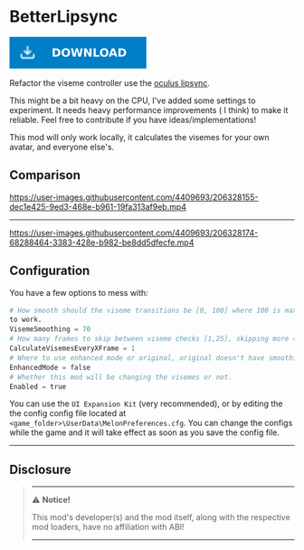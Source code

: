 # BetterLipsync

[![Download Latest BetterLipsync.dll](../.Resources/DownloadButtonEnabled.svg "Download Latest BetterLipsync.dll")](https://github.com/kafeijao/Kafe_CVR_Mods/releases/latest/download/BetterLipsync.dll)


Refactor the viseme controller use the 
[oculus lipsync](https://developer.oculus.com/documentation/unity/audio-ovrlipsync-unity/).

This might be a bit heavy on the CPU, I've added some settings to experiment. It needs heavy performance improvements (
I think) to make it reliable. Feel free to contribute if you have ideas/implementations!

This mod will only work locally, it calculates the visemes for your own avatar, and everyone else's.

## Comparison


https://user-images.githubusercontent.com/4409693/206328155-dec1e425-9ed3-468e-b961-19fa313af9eb.mp4

---


https://user-images.githubusercontent.com/4409693/206328174-68288464-3383-428e-b982-be8dd5dfecfe.mp4


## Configuration

You have a few options to mess with:

```python
# How smooth should the viseme transitions be [0, 100] where 100 is maximum smoothing. Requires EnhancedMode activated
to work.
VisemeSmoothing = 70
# How many frames to skip between viseme checks [1,25], skipping more = more performance.
CalculateVisemesEveryXFrame = 1
# Where to use enhanced mode or original, original doesn't have smoothing but is more performant.
EnhancedMode = false
# Whether this mod will be changing the visemes or not.
Enabled = true
```

You can use the `UI Expansion Kit` (very recommended), or by editing the the config config file located at
`<game_folder>\UserData\MelonPreferences.cfg`. You can change the configs while the game and it will take effect as soon
as you save the config file.

---

## Disclosure

> ---
> ⚠️ **Notice!**  
>
> This mod's developer(s) and the mod itself, along with the respective mod loaders, have no affiliation with ABI!
>
> ---
